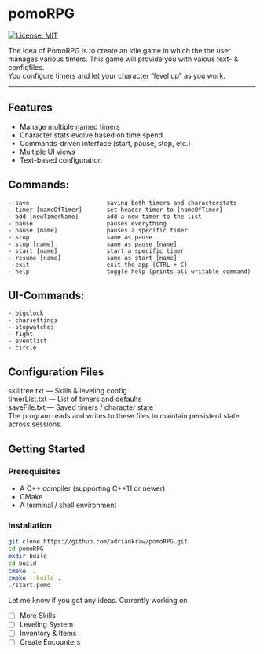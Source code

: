 # pomoRPG
[![License: MIT](https://img.shields.io/badge/License-MIT-blue.svg)](#license)  

The Idea of PomoRPG is to create an idle game in which the the user manages various timers. This game will provide you with vaious text- & configfiles.  
You configure timers and let your character “level up” as you work. 

---
## Features
- Manage multiple named timers
- Character stats evolve based on time spend  
- Commands-driven interface (start, pause, stop, etc.)  
- Multiple UI views
- Text-based configuration

## Commands:
```
- save                      saving both timers and characterstats
- timer [nameOfTimer]       set header timer to [nameOfTimer]
- add [newTimerName]        add a new timer to the list
- pause                     pauses everything
- pause [name]              pauses a specific timer
- stop                      same as pause
- stop [name]               same as pause [name]
- start [name]              start a specific timer
- resume [name]             same as start [name]
- exit                      exit the app (CTRL + C)
- help                      toggle help (prints all writable command)
```

## UI-Commands:
```
- bigclock
- charsettings
- stopwatches
- fight
- eventlist
- circle
```

## Configuration Files
skilltree.txt — Skills & leveling config  
timerList.txt — List of timers and defaults  
saveFile.txt — Saved timers / character state  
The program reads and writes to these files to maintain persistent state across sessions.

## Getting Started

### Prerequisites

- A C++ compiler (supporting C++11 or newer)  
- CMake  
- A terminal / shell environment

### Installation

```bash
git clone https://github.com/adriankraw/pomoRPG.git
cd pomoRPG
mkdir build
cd build
cmake ..
cmake --build .
./start.pomo
```

Let me know if you got any ideas.
Currently working on
* [ ] More Skills
* [ ] Leveling System
* [ ] Inventory & Items
* [ ] Create Encounters
